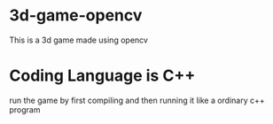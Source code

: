 # 3d-game-opencv
This is a 3d game made using opencv

# Coding Language is C++

run the game by first compiling and then running it like a ordinary c++ program
